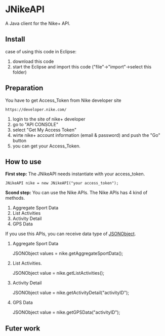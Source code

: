 JNikeAPI
========
A Java client for the Nike+ API. 

Install
--------
case of using this code in Eclipse:

1. download this code
2. start the Eclipse and import this code ("file"->"import"->select this folder)


Preparation
--------
You have to get Access_Token from Nike developer site

    https://developer.nike.com/

1. login to the site of nike+ developer
2. go to "API CONSOLE"
3. select "Get My Access Token"
4. wirte nike+ account information (email & password) and push the "Go" button
5. you can get your Access_Token. 

How to use
--------
<b>First step:</b>
 The JNikeAPI needs instantiate with your access_token.

    JNikeAPI nike = new JNikeAPI("your access_token");


<b>Scond step:</b>
 You can use the Nike APIs. The Nike APIs has 4 kind of methods. 
 1. Aggregate Sport Data
 2. List Activities
 3. Activity Detail
 4. GPS Data
 
If you use this APIs, you can receive data type of [JSONObject](https://github.com/douglascrockford/JSON-java).
 
1) Aggregate Sport Data

    JSONObject values = nike.getAggregateSportData();

2) List Activities.
    
    JSONObject value = nike.getListActivities();

3) Activity Detail
    
    JSONObject value = nike.getActivityDetail("activityID");
    
4) GPS Data
    
    JSONObject value = nike.getGPSData("activityID");


Futer work
--------

